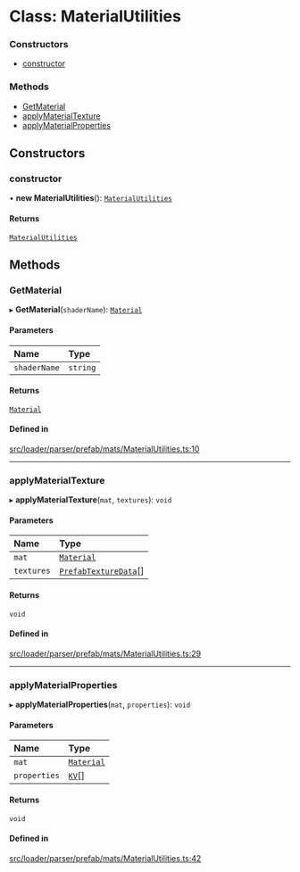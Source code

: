 # Class: MaterialUtilities

### Constructors

- [constructor](MaterialUtilities.md#constructor)

### Methods

- [GetMaterial](MaterialUtilities.md#getmaterial)
- [applyMaterialTexture](MaterialUtilities.md#applymaterialtexture)
- [applyMaterialProperties](MaterialUtilities.md#applymaterialproperties)

## Constructors

### constructor

• **new MaterialUtilities**(): [`MaterialUtilities`](MaterialUtilities.md)

#### Returns

[`MaterialUtilities`](MaterialUtilities.md)

## Methods

### GetMaterial

▸ **GetMaterial**(`shaderName`): [`Material`](Material.md)

#### Parameters

| Name | Type |
| :------ | :------ |
| `shaderName` | `string` |

#### Returns

[`Material`](Material.md)

#### Defined in

[src/loader/parser/prefab/mats/MaterialUtilities.ts:10](https://github.com/Orillusion/orillusion/blob/main/src/loader/parser/prefab/mats/MaterialUtilities.ts#L10)

___

### applyMaterialTexture

▸ **applyMaterialTexture**(`mat`, `textures`): `void`

#### Parameters

| Name | Type |
| :------ | :------ |
| `mat` | [`Material`](Material.md) |
| `textures` | [`PrefabTextureData`](PrefabTextureData.md)[] |

#### Returns

`void`

#### Defined in

[src/loader/parser/prefab/mats/MaterialUtilities.ts:29](https://github.com/Orillusion/orillusion/blob/main/src/loader/parser/prefab/mats/MaterialUtilities.ts#L29)

___

### applyMaterialProperties

▸ **applyMaterialProperties**(`mat`, `properties`): `void`

#### Parameters

| Name | Type |
| :------ | :------ |
| `mat` | [`Material`](Material.md) |
| `properties` | [`KV`](KV.md)[] |

#### Returns

`void`

#### Defined in

[src/loader/parser/prefab/mats/MaterialUtilities.ts:42](https://github.com/Orillusion/orillusion/blob/main/src/loader/parser/prefab/mats/MaterialUtilities.ts#L42)
